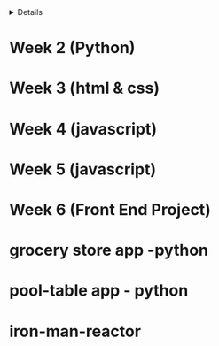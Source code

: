 
<details># Week 1  (Python)
## Day 1 
- [CLI Exercises]
- [Assignment CLI](day1/assignments/assignment-cli.md)
- [Commands discussed in class](day1/commands-inclass.md)
- [Python Official Website](https://www.python.org/) (Recommended) 
- [Installing Anaconda](https://docs.anaconda.com/anaconda/install/
) 
- [Windows Command Line vs Mac Terminal](https://enexdi.sciencesconf.org/data/pages/windows_vs_mac_commands_1.pdf)
- [Running Bash Scripts](https://bash.cyberciti.biz/guide/Hello,_World!_Tutorial)
- [Creating Environments in Anaconda](https://docs.conda.io/projects/conda/en/latest/user-guide/tasks/manage-environments.html)



### More CLI Resources 
- [Bash Shell Cheat Sheet](https://learncodethehardway.org/unix/bash_cheat_sheet.pdf) 
- [Quick Cheat Sheet for UNIX and Mac](http://learntocodewith.me/command-line/unix-command-cheat-sheet/) 
- [A Unix Survival Guide](http://matt.might.net/articles/basic-unix/) 
---   


## [Day 2 (introduction to python , string interpolation) ](https://github.com/neilshah101/daily-practise/tree/main/weekly%20journal/week_1/day2%20)




description | live code in class  | did it again
------------ | -------------  | -------------
Tip-Calculator | [live in class code](https://github.com/neilshah101/daily-practise/blob/main/weekly%20journal/week_1/day2%20/live_class_practice/tip-calculator.py)| [did it again](https://github.com/neilshah101/daily-practise/blob/main/weekly%20journal/week_1/day2%20/tried%20little%20different/py_practise_tip_calculator.py)
Calculator | [live in class code](https://github.com/neilshah101/daily-practise/blob/update-in-readme-of-the-project/weekly%20journal/week_1/day2%20/live_class_practice/calculator.py)| [did it again](https://github.com/neilshah101/daily-practise/blob/main/weekly%20journal/week_1/day2%20/tried%20little%20different/py_practise_calculator.py)
Even/Odd | [live in class code](https://github.com/neilshah101/daily-practise/blob/update-in-readme-of-the-project/weekly%20journal/week_1/day2%20/live_class_practice/even-odd.py)| [did it again](https://github.com/neilshah101/daily-practise/blob/main/weekly%20journal/week_1/day2%20/tried%20little%20different/py_practise_even_odd.py)
FizzBuz | [live in class code](https://github.com/neilshah101/daily-practise/blob/update-in-readme-of-the-project/weekly%20journal/week_1/day2%20/live_class_practice/fizzbuzz.py)| [did it again](https://github.com/neilshah101/daily-practise/blob/main/weekly%20journal/week_1/day2%20/tried%20little%20different/py_practice_fizzbuzz.py)


---

## [Day 3 (Loop , Reverse Loop , Reverse String , While Loop)](https://github.com/neilshah101/daily-practise/tree/main/weekly%20journal/week_1/day3)



description | live code in class  | did it again
------------ | -------------  | -------------
Loop | [live in class code](https://github.com/neilshah101/daily-practise/blob/main/weekly%20journal/week_1/day3/live_class%20practice/py_day3_activity1.py)| [did it again](https://github.com/neilshah101/daily-practise/blob/main/weekly%20journal/week_1/day3/did%20it%20again/py%20_practise_hello_loops.py)
Reverse Loop | [live in class code](https://github.com/neilshah101/daily-practise/blob/main/weekly%20journal/week_1/day3/live_class%20practice/py_day3_activity1.py)| [did it again](https://github.com/neilshah101/daily-practise/blob/main/weekly%20journal/week_1/day3/did%20it%20again/py_practise_reverse_loop.py)
Reverse String | [live in class code](https://github.com/neilshah101/daily-practise/blob/main/weekly%20journal/week_1/day3/live_class%20practice/reverse_a_string.py)| [did it again](https://github.com/neilshah101/daily-practise/blob/main/weekly%20journal/week_1/day3/did%20it%20again/py_practise_reverse_string.py)
While Loop | [live in class code](https://github.com/neilshah101/daily-practise/blob/main/weekly%20journal/week_1/day3/live_class%20practice/while_loop.py)| [did it again](https://github.com/neilshah101/daily-practise/blob/main/weekly%20journal/week_1/day3/did%20it%20again/py_practise_while_loop.py)
Factorial | [live in class code](https://github.com/neilshah101/daily-practise/blob/main/weekly%20journal/week_1/day3/live_class%20practice/factorial.py)| [did it again](https://github.com/neilshah101/daily-practise/blob/main/weekly%20journal/week_1/day3/did%20it%20again/py_practise_factorial.py)
palindrome | [live in class code](https://github.com/neilshah101/daily-practise/blob/main/weekly%20journal/week_1/day3/live_class%20practice/Palindrome.py)| [did it again](https://github.com/neilshah101/daily-practise/blob/main/weekly%20journal/week_1/day3/did%20it%20again/py_practise_palindrome.py)
prime Or Not | [live in class code](https://github.com/neilshah101/daily-practise/blob/main/weekly%20journal/week_1/day3/live_class%20practice/is_prime_or_not.py)| [did it again](https://github.com/neilshah101/daily-practise/blob/main/weekly%20journal/week_1/day3/did%20it%20again/py_practise_prime_or_not.py)

--- 
## [Day 4 (Creating a Dictionary , Nested Dictionaries , Multi Nested Dictionary Based on JSON Structure)](https://github.com/neilshah101/daily-practise/tree/main/weekly%20journal/week_1/day4)



description | live code in class  | did it again
------------ | -------------  | -------------
Creating a Dictionary | [live in class code](https://github.com/neilshah101/daily-practise/blob/main/weekly%20journal/week_1/day4/live_class%20practice/creating_dictionary.py)| [did it again](https://github.com/neilshah101/daily-practise/blob/main/weekly%20journal/week_1/day4/did%20it%20again/py-practise-creating-a-dictionary.py)
Nested Dictionaries | [live in class code](https://github.com/neilshah101/daily-practise/blob/main/weekly%20journal/week_1/day4/live_class%20practice/nested_dictinaries.py)| [did it again](https://github.com/neilshah101/daily-practise/blob/main/weekly%20journal/week_1/day4/did%20it%20again/py-practise-nested-dictionaries.py)
Multi Nested Dictionary Based on JSON Structure | [live in class code](https://github.com/neilshah101/daily-practise/blob/main/weekly%20journal/week_1/day4/live_class%20practice/json_style.py)| [did it again](https://github.com/neilshah101/daily-practise/blob/main/weekly%20journal/week_1/day4/did%20it%20again/py-practise-Multi-Nested-Dictionary-Based-on-JSON-Structure.py)
TODOList Using Dictionaries | [live in class code](https://github.com/neilshah101/daily-practise/blob/main/weekly%20journal/week_1/day4/live_class%20practice/todo.py)| [did it again](https://github.com/neilshah101/daily-practise/blob/main/weekly%20journal/week_1/day4/did%20it%20again/py-practise-todo-list.py)

---

## [Day 5 (Algo Exercises)](https://github.com/neilshah101/daily-practise/tree/main/weekly%20journal/week_1/day5)


description | live code in class  | did it again
------------ | -------------  | -------------
Bubble Sort | [live in class code](https://github.com/neilshah101/daily-practise/blob/main/weekly%20journal/week_1/day5/live%20class%20practise/bubble-sort.py)| [did it again]
perfects quares between two number | [live in class code](https://github.com/neilshah101/daily-practise/blob/main/weekly%20journal/week_1/day5/live%20class%20practise/algo-assignment-1.py)| [did it again](https://github.com/neilshah101/daily-practise/blob/main/weekly%20journal/week_1/day5/did%20it%20again/py-practise-algo-1-excersie.py)
value of 'a' to the power 'b'. | [live in class code](https://github.com/neilshah101/daily-practise/blob/main/weekly%20journal/week_1/day5/live%20class%20practise/algo-assignment-2.py)| [did it again](https://github.com/neilshah101/daily-practise/blob/main/weekly%20journal/week_1/day5/did%20it%20again/py-practise-algo-2-excersise.py)
calculate the number of vowels used in a sentence| [live in class code](https://github.com/neilshah101/daily-practise/blob/main/weekly%20journal/week_1/day5/live%20class%20practise/algo-assignment-3.py)| [did it again](https://github.com/neilshah101/daily-practise/blob/main/weekly%20journal/week_1/day5/did%20it%20again/py-practis-algo-3-exercise.py)
Fibonacci numbers in given range | [live in class code]| [did it again](https://github.com/neilshah101/daily-practise/blob/main/weekly%20journal/week_1/day5/did%20it%20again/py-practice-algo-assignment-4.py)


</details>

# Week 2 (Python)

# Week 3  (html & css)
# Week 4 (javascript)
# Week 5  (javascript)
# Week 6  (Front End Project)

# grocery store app -python
# pool-table app - python
# iron-man-reactor












